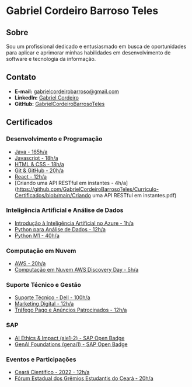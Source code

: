 # Gabriel Cordeiro Barroso Teles

## Sobre
Sou um profissional dedicado e entusiasmado em busca de oportunidades para aplicar e aprimorar minhas habilidades em desenvolvimento de software e tecnologia da informação.

## Contato
- **E-mail:** gabrielcordeirobarroso@gmail.com  
- **LinkedIn:** [Gabriel Cordeiro](https://www.linkedin.com/in/gabriel-cordeiro-barroso/)  
- **GitHub:** [GabrielCordeiroBarrosoTeles](https://github.com/GabrielCordeiroBarrosoTeles)

## Certificados
### Desenvolvimento e Programação
- [Java - 165h/a](https://github.com/GabrielCordeiroBarrosoTeles/Curriculo-Certificados/blob/main/Java.pdf)
- [Javascript - 18h/a](https://github.com/GabrielCordeiroBarrosoTeles/Curriculo-Certificados/blob/main/javascript.pdf)
- [HTML & CSS - 18h/a](https://github.com/GabrielCordeiroBarrosoTeles/Curriculo-Certificados/blob/main/Prog_web_HTML_CSS_CERTIFICADOS%20AGOSTO%202022-18.pdf)
- [Git & GitHub - 20h/a](https://github.com/GabrielCordeiroBarrosoTeles/Curriculo-Certificados/blob/main/Git-e-GitHub.pdf)
- [React - 12h/a](https://github.com/GabrielCordeiroBarrosoTeles/Curriculo-Certificados/blob/main/React.pdf)
- [Criando uma API RESTful em instantes - 4h/a](https://github.com/GabrielCordeiroBarrosoTeles/Curriculo-Certificados/blob/main/Criando uma API RESTful em instantes.pdf)

### Inteligência Artificial e Análise de Dados
- [Introdução à Inteligência Artificial no Azure - 1h/a](https://github.com/GabrielCordeiroBarrosoTeles/Curriculo-Certificados/blob/main/IA.pdf)
- [Python para Análise de Dados - 12h/a](https://github.com/GabrielCordeiroBarrosoTeles/Curriculo-Certificados/blob/main/Python%20para%20an%C3%A1lise%20de%20dados%20CERTIFICADOS%20SETEMBRO%20(JD)-98.pdf)
- [Python M1 - 40h/a](https://github.com/GabrielCordeiroBarrosoTeles/Curriculo-Certificados/blob/main/Python%20Mundo-1.pdf)

### Computação em Nuvem
- [AWS - 20h/a](https://github.com/GabrielCordeiroBarrosoTeles/Curriculo-Certificados/blob/main/AWS.pdf)
- [Computação em Nuvem AWS Discovery Day - 5h/a](https://github.com/GabrielCordeiroBarrosoTeles/Curriculo-Certificados/blob/main/Computa%C3%A7%C3%A3o%20em%20Nuvem%20%20AWS%20Discovery%20Day.pdf)

### Suporte Técnico e Gestão
- [Suporte Técnico - Dell - 100h/a](https://github.com/GabrielCordeiroBarrosoTeles/Curriculo-Certificados/blob/main/SuporteTecnico-Dell.pdf)
- [Marketing Digital - 12h/a](https://github.com/GabrielCordeiroBarrosoTeles/Curriculo-Certificados/blob/main/Marketing%20Digital%20-%20JD%20Trilhas.pdf)
- [Tráfego Pago e Anúncios Patrocinados - 12h/a](https://github.com/GabrielCordeiroBarrosoTeles/Curriculo-Certificados/blob/main/Tr%C3%A1fego%20Pago%20e%20An%C3%BAncios%20Patrocinados_CERTIFICADOS%20-%20Outubro%2022-119.pdf)

### SAP
- [AI Ethics & Impact (aie1-2) - SAP Open Badge](https://github.com/GabrielCordeiroBarrosoTeles/Curriculo-Certificados/blob/main/aie1-2_open_badge.png)
- [GenAI Foundations (genai1) - SAP Open Badge](https://github.com/GabrielCordeiroBarrosoTeles/Curriculo-Certificados/blob/main/genai1_open_badge.png)
  
### Eventos e Participações
- [Ceará Científico - 2022 - 12h/a](https://github.com/GabrielCordeiroBarrosoTeles/Curriculo-Certificados/blob/main/cear%C3%A1cient%C3%ADfico-2022.pdf)
- [Fórum Estadual dos Grêmios Estudantis do Ceará - 20h/a](https://github.com/GabrielCordeiroBarrosoTeles/Curriculo-Certificados/blob/main/forum_estadual_dos_gremios_estudantis.pdf)




